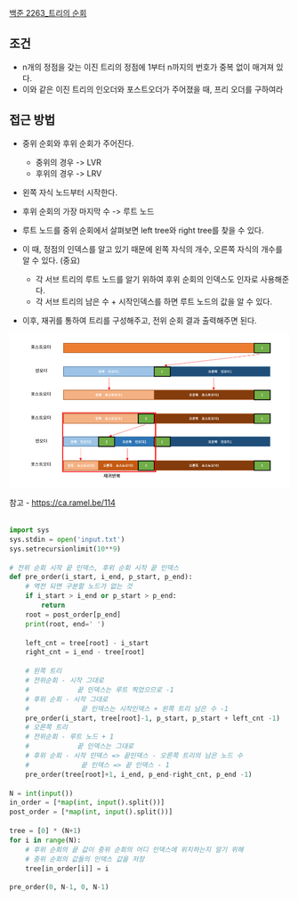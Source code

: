 
[백준 2263_트리의 순회](https://www.acmicpc.net/problem/2263)


## 조건

- n개의 정점을 갖는 이진 트리의 정점에 1부터 n까지의 번호가 중복 없이 매겨져 있다.
- 이와 같은 이진 트리의 인오더와 포스트오더가 주어졌을 때, 프리 오더를 구하여라



## 접근 방법

- 중위 순회와 후위 순회가 주어진다.
	- 중위의 경우 -> LVR
	- 후위의 경우 -> LRV
- 왼쪽 자식 노드부터 시작한다. 

- 후위 순회의 가장 마지막 수 -> 루트 노드
- 루트 노드를 중위 순회에서 살펴보면 left tree와 right tree를 찾을 수 있다.
- 이 때, 정점의 인덱스를 알고 있기 때문에 왼쪽 자식의 개수, 오른쪽 자식의 개수를 알 수 있다. (중요)
	- 각 서브 트리의 루트 노드를 알기 위하여 후위 순회의 인덱스도 인자로 사용해준다.
	- 각 서브 트리의 남은 수 + 시작인덱스를 하면 루트 노드의 값을 알 수 있다.
- 이후, 재귀를 통하여 트리를 구성해주고, 전위 순회 결과 출력해주면 된다.

![](assets/Pasted%20image%2020221212183303.png)

참고 - https://ca.ramel.be/114


```PYTHON

import sys  
sys.stdin = open('input.txt')  
sys.setrecursionlimit(10**9)  
  
# 전위 순회 시작 끝 인덱스, 후위 순회 시작 끝 인덱스  
def pre_order(i_start, i_end, p_start, p_end):  
    # 역전 되면 구분할 노드가 없는 것  
    if i_start > i_end or p_start > p_end:  
        return  
    root = post_order[p_end]  
    print(root, end=' ')  
  
    left_cnt = tree[root] - i_start  
    right_cnt = i_end - tree[root]  
  
    # 왼쪽 트리  
    # 전위순회 - 시작 그대로    
    #            끝 인덱스는 루트 찍었으므로 -1    
    # 후위 순회 - 시작 그대로    
    #             끝 인덱스는 시작인덱스 + 왼쪽 트리 남은 수 -1    
    pre_order(i_start, tree[root]-1, p_start, p_start + left_cnt -1)  
    # 오른쪽 트리  
    # 전위순회 - 루트 노드 + 1    
    #            끝 인덱스는 그대로    
    # 후위 순회 - 시작 인덱스 => 끝인덱스 - 오른쪽 트리의 남은 노드 수    
    #             끝 인덱스 => 끝 인덱스 - 1    
    pre_order(tree[root]+1, i_end, p_end-right_cnt, p_end -1)  
  
N = int(input())  
in_order = [*map(int, input().split())]  
post_order = [*map(int, input().split())]  
  
tree = [0] * (N+1)  
for i in range(N):  
    # 후위 순회의 끝 값이 중위 순회의 어디 인덱스에 위치하는지 알기 위해  
    # 중위 순회의 값들의 인덱스 값을 저장    
    tree[in_order[i]] = i  
  
pre_order(0, N-1, 0, N-1)
```